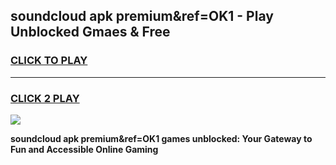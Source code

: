 
## soundcloud apk premium&ref=OK1 - Play Unblocked Gmaes & Free
<h3>
<a href="https://premium.freeplayer.one?title=soundcloud_apk_premium&ref=OK1&ref=19F">CLICK TO PLAY</a></h3>
<hr>

<h3>
<a href="https://premium.freeplayer.one?title=soundcloud_apk_premium&ref=OK1&ref=19F">CLICK 2 PLAY</a>
  
</h3>

<a href="https://premium.freeplayer.one?title=soundcloud_apk_premium&ref=OK1&ref=19F/"><img src="https://clearcache.store/games.png"></a>


**soundcloud apk premium&ref=OK1 games unblocked: Your Gateway to Fun and Accessible Online Gaming**

